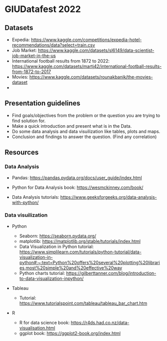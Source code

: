 # GIUDatafest 2022

## Datasets

* Expedia: https://www.kaggle.com/competitions/expedia-hotel-recommendations/data?select=train.csv
* Job Market: https://www.kaggle.com/datasets/sl6149/data-scientist-job-market-in-the-us
* International football results from 1872 to 2022: https://www.kaggle.com/datasets/martj42/international-football-results-from-1872-to-2017
* Movies: https://www.kaggle.com/datasets/rounakbanik/the-movies-dataset
* 


## Presentation guidelines

* Find goals/objectives from the problem or the question you are trying to find solution for.
* Make a quick introduction and present what is in the Data.
* Do some data analysis and data visuilization like tables, plots and maps. 
* Conclusion and findings to answer the question. (Find any correlation)

## Resources


### Data Analysis

* Pandas: https://pandas.pydata.org/docs/user_guide/index.html

* Python for Data Analysis book: https://wesmckinney.com/book/

* Data Analysis tutorials: https://www.geeksforgeeks.org/data-analysis-with-python/

### Data visuilization

* Python
  * Seaborn: https://seaborn.pydata.org/
  * matplotlib: https://matplotlib.org/stable/tutorials/index.html
  * Data Visualization in Python tutorial: https://www.simplilearn.com/tutorials/python-tutorial/data-visualization-in-python#:~:text=Python%20offers%20several%20plotting%20libraries,most%20simple%20and%20effective%20way
  * Python charts tutorial: https://gilberttanner.com/blog/introduction-to-data-visualization-inpython/

* Tableau
  * Tutorial: https://www.tutorialspoint.com/tableau/tableau_bar_chart.htm


* R
  * R for data science book: https://r4ds.had.co.nz/data-visualisation.html
  * ggplot book: https://ggplot2-book.org/index.html
